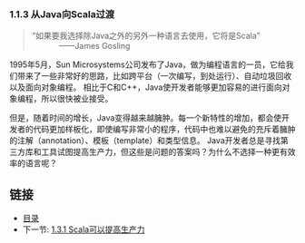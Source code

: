 ### 1.1.3 从Java向Scala过渡

>“如果要我选择除Java之外的另外一种语言去使用，它将是Scala”
>&nbsp;&nbsp;&nbsp;&nbsp;&nbsp;&nbsp;&nbsp;&nbsp;&nbsp;&nbsp;&nbsp;&nbsp;——James Gosling

1995年5月，Sun Microsystems公司发布了Java，做为编程语言的一员，它给我们带来了一些非常好的思路，比如跨平台（一次编写，到处运行）、自动垃圾回收以及面向对象编程。
相比于C和C++，Java使开发者能够更加容易的进行面向对象编程，所以很快被业接受。

但是，随着时间的增长，Java变得越来越臃肿。每一个新特性的增加，都会使开发者的代码更加样板化，即使编写非常小的程序，代码中也难以避免的充斥着臃肿的注解（annotation）、模板（template）和类型信息。
Java开发者总是寻找第三方库和工具试图提高生产力，但这些是问题的答案吗？为什么不选择一种更有效率的语言呢？


## 链接
- [目录](../README.md)
- 下一节: [1.3.1 Scala可以提高生产力](1.1.3.1.md)
